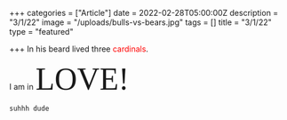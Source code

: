 +++
categories = ["Article"]
date = 2022-02-28T05:00:00Z
description = "3/1/22"
image = "/uploads/bulls-vs-bears.jpg"
tags = []
title = "3/1/22"
type = "featured"

+++
In his beard lived three <span style="color:red">cardinals</span>.

I am in <span style="font-family:Times New Roman; font-size:4em;">LOVE!</span>

    suhhh dude